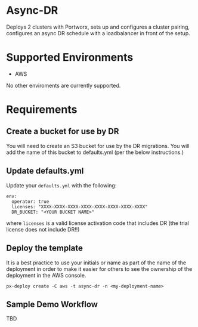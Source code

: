 # Async-DR

Deploys 2 clusters with Portworx, sets up and configures a cluster pairing, configures an async DR schedule with a loadbalancer in front of the setup.

# Supported Environments

* AWS

No other enviroments are currently supported.

# Requirements

## Create a bucket for use by DR

You will need to create an S3 bucket for use by the DR migrations. You will add the name of this bucket to defaults.yml (per the below instructions.)

## Update defaults.yml

Update your `defaults.yml` with the following:

```
env:
  operator: true
  licenses: "XXXX-XXXX-XXXX-XXXX-XXXX-XXXX-XXXX-XXXX"
  DR_BUCKET: "<YOUR BUCKET NAME>"
```
where `licenses` is a valid license activation code that includes DR (the trial license does not include DR!!)

## Deploy the template

It is a best practice to use your initials or name as part of the name of the deployment in order to make it easier for others to see the ownership of the deployment in the AWS console.

```
px-deploy create -C aws -t async-dr -n <my-deployment-name>
```

## Sample Demo Workflow

TBD